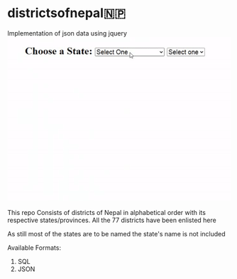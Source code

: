 # districtsofnepal🇳🇵
Implementation of json data using jquery
<img src="https://github.com/ayushkarn32/districtsofnepal/blob/master/dist.gif" alt="district-gif">

This repo Consists of districts of Nepal in alphabetical order with its respective states/provinces.
All the 77 districts have been enlisted here

As still most of the states are to be named the state's name is not included

Available Formats:
1) SQL
2) JSON
